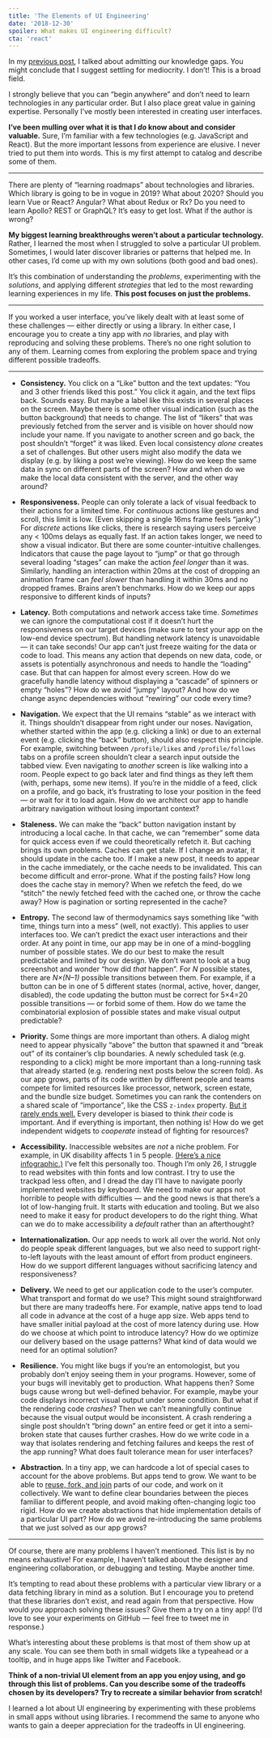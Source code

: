 ```yaml
---
title: 'The Elements of UI Engineering'
date: '2018-12-30'
spoiler: What makes UI engineering difficult?
cta: 'react'
---
```


In my [previous post](/things-i-dont-know-as-of-2018/), I talked about admitting our knowledge gaps. You might conclude that I suggest settling for mediocrity. I don’t! This is a broad field.

I strongly believe that you can “begin anywhere” and don’t need to learn technologies in any particular order. But I also place great value in gaining expertise. Personally I’ve mostly been interested in creating user interfaces.

**I’ve been mulling over what it is that I *do* know about and consider valuable.** Sure, I’m familiar with a few technologies (e.g. JavaScript and React). But the more important lessons from experience are elusive. I never tried to put them into words. This is my first attempt to catalog and describe some of them.

---

There are plenty of “learning roadmaps” about technologies and libraries. Which library is going to be in vogue in 2019? What about 2020? Should you learn Vue or React? Angular? What about Redux or Rx? Do you need to learn Apollo? REST or GraphQL? It’s easy to get lost. What if the author is wrong?

**My biggest learning breakthroughs weren’t about a particular technology.** Rather, I learned the most when I struggled to solve a particular UI problem. Sometimes, I would later discover libraries or patterns that helped me. In other cases, I’d come up with my own solutions (both good and bad ones).

It’s this combination of understanding the *problems*, experimenting with the *solutions*, and applying different *strategies* that led to the most rewarding learning experiences in my life. **This post focuses on just the problems.**

---

If you worked a user interface, you’ve likely dealt with at least some of these challenges — either directly or using a library. In either case, I encourage you to create a tiny app with _no_ libraries, and play with reproducing and solving these problems. There’s no one right solution to any of them. Learning comes from exploring the problem space and trying different possible tradeoffs.

---

* **Consistency.** You click on a “Like” button and the text updates: “You and 3 other friends liked this post.” You click it again, and the text flips back. Sounds easy. But maybe a label like this exists in several places on the screen. Maybe there is some other visual indication (such as the button background) that needs to change. The list of “likers” that was previously fetched from the server and is visible on hover should now include your name. If you navigate to another screen and go back, the post shouldn’t “forget” it was liked. Even local consistency *alone* creates a set of challenges. But other users might also modify the data we display (e.g. by liking a post we’re viewing). How do we keep the same data in sync on different parts of the screen? How and when do we make the local data consistent with the server, and the other way around?

* **Responsiveness.** People can only tolerate a lack of visual feedback to their actions for a limited time. For *continuous* actions like gestures and scroll, this limit is low. (Even skipping a single 16ms frame feels “janky”.) For *discrete* actions like clicks, there is research saying users perceive any < 100ms delays as equally fast. If an action takes longer, we need to show a visual indicator. But there are some counter-intuitive challenges. Indicators that cause the page layout to “jump” or that go through several loading “stages” can make the action *feel longer* than it was. Similarly, handling an interaction within 20ms at the cost of dropping an animation frame can *feel slower* than handling it within 30ms and no dropped frames. Brains aren’t benchmarks. How do we keep our apps responsive to different kinds of inputs?

* **Latency.** Both computations and network access take time. *Sometimes* we can ignore the computational cost if it doesn’t hurt the responsiveness on our target devices (make sure to test your app on the low-end device spectrum). But handling network latency is unavoidable — it can take seconds! Our app can’t just freeze waiting for the data or code to load. This means any action that depends on new data, code, or assets is potentially asynchronous and needs to handle the “loading” case. But that can happen for almost every screen. How do we gracefully handle latency without displaying a “cascade” of spinners or empty “holes”? How do we avoid “jumpy” layout? And how do we change async dependencies without “rewiring” our code every time?

* **Navigation.** We expect that the UI remains “stable” as we interact with it. Things shouldn’t disappear from right under our noses. Navigation, whether started within the app (e.g. clicking a link) or due to an external event (e.g. clicking the “back” button), should also respect this principle. For example, switching between `/profile/likes` and `/profile/follows` tabs on a profile screen shouldn’t clear a search input outside the tabbed view. Even navigating to *another* screen is like walking into a room. People expect to go back later and find things as they left them (with, perhaps, some new items). If you’re in the middle of a feed, click on a profile, and go back, it’s frustrating to lose your position in the feed — or wait for it to load again. How do we architect our app to handle arbitrary navigation without losing important context?

* **Staleness.** We can make the “back” button navigation instant by introducing a local cache. In that cache, we can “remember” some data for quick access even if we could theoretically refetch it. But caching brings its own problems. Caches can get stale. If I change an avatar, it should update in the cache too. If I make a new post, it needs to appear in the cache immediately, or the cache needs to be invalidated. This can become difficult and error-prone. What if the posting fails? How long does the cache stay in memory? When we refetch the feed, do we “stitch” the newly fetched feed with the cached one, or throw the cache away? How is pagination or sorting represented in the cache?

* **Entropy.** The second law of thermodynamics says something like “with time, things turn into a mess” (well, not exactly). This applies to user interfaces too. We can’t predict the exact user interactions and their order. At any point in time, our app may be in one of a mind-boggling number of possible states. We do our best to make the result predictable and limited by our design. We don’t want to look at a bug screenshot and wonder “how did _that_ happen”. For *N* possible states, there are *N×(N–1)* possible transitions between them. For example, if a button can be in one of 5 different states (normal, active, hover, danger, disabled), the code updating the button must be correct for 5×4=20 possible transitions — or forbid some of them. How do we tame the combinatorial explosion of possible states and make visual output predictable?

* **Priority.** Some things are more important than others. A dialog might need to appear physically “above” the button that spawned it and “break out” of its container’s clip boundaries. A newly scheduled task (e.g. responding to a click) might be more important than a long-running task that already started (e.g. rendering next posts below the screen fold). As our app grows, parts of its code written by different people and teams compete for limited resources like processor, network, screen estate, and the bundle size budget. Sometimes you can rank the contenders on a shared scale of “importance”, like the CSS `z-index` property. [But it rarely ends well.](https://devblogs.microsoft.com/oldnewthing/?p=35413) Every developer is biased to think _their_ code is important. And if everything is important, then nothing is! How do we get independent widgets to *cooperate* instead of fighting for resources?

* **Accessibility.** Inaccessible websites are *not* a niche problem. For example, in UK disability affects 1 in 5 people. [(Here’s a nice infographic.)](https://www.abrightclearweb.com/web-accessibility-in-the-uk/) I’ve felt this personally too. Though I’m only 26, I struggle to read websites with thin fonts and low contrast. I try to use the trackpad less often, and I dread the day I’ll have to navigate poorly implemented websites by keyboard. We need to make our apps not horrible to people with difficulties — and the good news is that there’s a lot of low-hanging fruit. It starts with education and tooling. But we also need to make it easy for product developers to do the right thing. What can we do to make accessibility a *default* rather than an afterthought?

* **Internationalization.** Our app needs to work all over the world. Not only do people speak different languages, but we also need to support right-to-left layouts with the least amount of effort from product engineers. How do we support different languages without sacrificing latency and responsiveness?

* **Delivery.** We need to get our application code to the user’s computer. What transport and format do we use? This might sound straightforward but there are many tradeoffs here. For example, native apps tend to load all code in advance at the cost of a huge app size. Web apps tend to have smaller initial payload at the cost of more latency during use. How do we choose at which point to introduce latency? How do we optimize our delivery based on the usage patterns? What kind of data would we need for an optimal solution?

* **Resilience.** You might like bugs if you’re an entomologist, but you probably don’t enjoy seeing them in your programs. However, some of your bugs will inevitably get to production. What happens then? Some bugs cause wrong but well-defined behavior. For example, maybe your code displays incorrect visual output under some condition. But what if the rendering code *crashes*? Then we can’t meaningfully continue because the visual output would be inconsistent. A crash rendering a single post shouldn’t “bring down” an entire feed or get it into a semi-broken state that causes further crashes. How do we write code in a way that isolates rendering and fetching failures and keeps the rest of the app running? What does fault tolerance mean for user interfaces?

* **Abstraction.** In a tiny app, we can hardcode a lot of special cases to account for the above problems. But apps tend to grow. We want to be able to [reuse, fork, and join](/optimized-for-change/) parts of our code, and work on it collectively. We want to define clear boundaries between the pieces familiar to different people, and avoid making often-changing logic too rigid. How do we create abstractions that hide implementation details of a particular UI part? How do we avoid re-introducing the same problems that we just solved as our app grows?

---

Of course, there are many problems I haven’t mentioned. This list is by no means exhaustive! For example, I haven’t talked about the designer and engineering collaboration, or debugging and testing. Maybe another time.

It’s tempting to read about these problems with a particular view library or a data fetching library in mind as a solution. But I encourage you to pretend that these libraries don’t exist, and read again from that perspective. How would *you* approach solving these issues? Give them a try on a tiny app! (I’d love to see your experiments on GitHub — feel free to tweet me in response.)

What’s interesting about these problems is that most of them show up at any scale. You can see them both in small widgets like a typeahead or a tooltip, and in huge apps like Twitter and Facebook.

**Think of a non-trivial UI element from an app you enjoy using, and go through this list of problems. Can you describe some of the tradeoffs chosen by its developers? Try to recreate a similar behavior from scratch!**

I learned a lot about UI engineering by experimenting with these problems in small apps without using libraries. I recommend the same to anyone who wants to gain a deeper appreciation for the tradeoffs in UI engineering.

